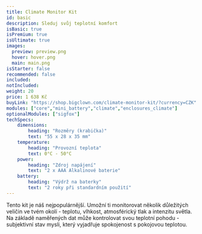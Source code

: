 ```yaml
---
title: Climate Monitor Kit
id: basic
description: Sleduj svůj teplotní komfort
isBasic: true
isPremium: true
isUltimate: true
images:
  preview: preview.png
  hover: hover.png
  main: main.png
isStarter: false
recommended: false
included:
notIncluded:
weight: 20
price: 1 638 Kč
buyLink: "https://shop.bigclown.com/climate-monitor-kit/?currency=CZK"
modules: ["core","mini_battery","climate","enclosures_climate"]
optionalModules: ["sigfox"]
techSpecs:
    dimensions:
        heading: "Rozměry (krabička)"
        text: "55 x 28 x 35 mm"
    temperature:
        heading: "Provozní teplota"
        text: 0°C - 50°C
    power:
        heading: "Zdroj napájení"
        text: "2 x AAA Alkalinové baterie"
    battery:
        heading: "Výdrž na baterky"
        text: "2 roky při standardním použití"
---
```


Tento kit je náš nejpopulárnější. Umožní ti monitorovat několik důležitých veličin ve tvém okolí - teplotu, vlhkost, atmosférický tlak a intenzitu světla. Na základě naměřených dat může kontrolovat svou teplotní pohodu - subjektivní stav mysli, který vyjadřuje spokojenost s pokojovou teplotou.
